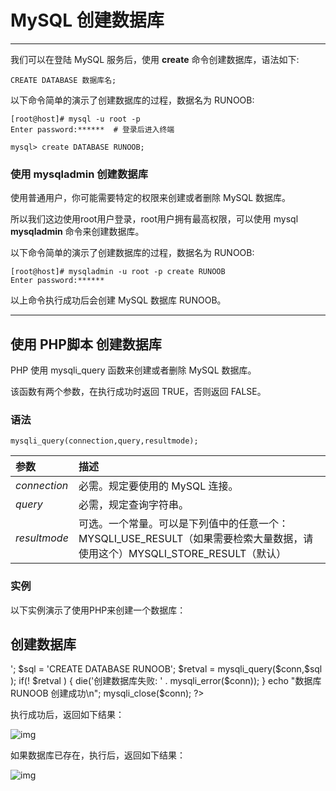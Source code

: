 # MySQL 创建数据库

------

我们可以在登陆 MySQL 服务后，使用 **create** 命令创建数据库，语法如下:

```
CREATE DATABASE 数据库名;
```

以下命令简单的演示了创建数据库的过程，数据名为 RUNOOB:

```
[root@host]# mysql -u root -p   
Enter password:******  # 登录后进入终端

mysql> create DATABASE RUNOOB;
```

### 使用 mysqladmin 创建数据库

使用普通用户，你可能需要特定的权限来创建或者删除 MySQL 数据库。

所以我们这边使用root用户登录，root用户拥有最高权限，可以使用 mysql **mysqladmin** 命令来创建数据库。

以下命令简单的演示了创建数据库的过程，数据名为 RUNOOB:

```
[root@host]# mysqladmin -u root -p create RUNOOB
Enter password:******
```

以上命令执行成功后会创建 MySQL 数据库 RUNOOB。

------

## 使用 PHP脚本 创建数据库

PHP 使用 mysqli_query 函数来创建或者删除 MySQL 数据库。

该函数有两个参数，在执行成功时返回 TRUE，否则返回 FALSE。

### 语法

```
mysqli_query(connection,query,resultmode);
```

| 参数         | 描述                                                         |
| :----------- | :----------------------------------------------------------- |
| *connection* | 必需。规定要使用的 MySQL 连接。                              |
| *query*      | 必需，规定查询字符串。                                       |
| *resultmode* | 可选。一个常量。可以是下列值中的任意一个：MYSQLI_USE_RESULT（如果需要检索大量数据，请使用这个）MYSQLI_STORE_RESULT（默认） |

### 实例

以下实例演示了使用PHP来创建一个数据库：

## 创建数据库

<?php $dbhost = 'localhost';  // mysql服务器主机地址 $dbuser = 'root';            // mysql用户名 $dbpass = '123456';          // mysql用户名密码 $conn = mysqli_connect($dbhost, $dbuser, $dbpass); if(! $conn ) {  die('连接错误: ' . mysqli_error($conn)); } echo '连接成功<br />'; $sql = 'CREATE DATABASE RUNOOB'; $retval = mysqli_query($conn,$sql ); if(! $retval ) {    die('创建数据库失败: ' . mysqli_error($conn)); } echo "数据库 RUNOOB 创建成功\n"; mysqli_close($conn); ?>

执行成功后，返回如下结果：

![img](https://www.runoob.com/wp-content/uploads/2014/03/84D4F5A6-445C-4AF7-8626-990BA176EC8D.jpg)

如果数据库已存在，执行后，返回如下结果：

![img](https://www.runoob.com/wp-content/uploads/2014/03/2FA2CCA3-B04E-4E99-BF4B-D36CBFBDB1A7.jpg)